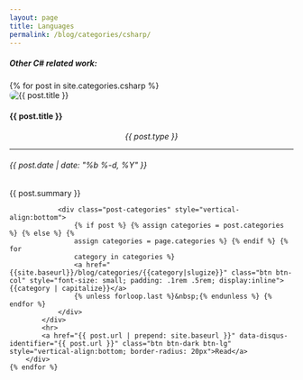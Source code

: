 ```yaml
---
layout: page
title: Languages
permalink: /blog/categories/csharp/
---
```


<h5> Other C# related work: </h5>

<div class="row">
	{% for post in site.categories.csharp %}
        <div class="card blog-post" style="border-radius: 50px">
            <img class="card-img-top" src="{{site.url}}{{site.baseurl}}{{ post.thumbnail }}" alt="{{ post.title }}" style="border-radius: 30px">
            <div class="card-body center">
                <!-- <img src="{{site.url}}{{site.baseurl}}/assets/img/{{ site.author_logo }}" class="author-profile-img"> -->
                <h4 class="card-title">{{ post.title }}</h4>
                <h6 class="card-subtitle mb-2" style="{{post.color}}; text-align: center; border-radius: 50px 0px; margin: 5px">{{ post.type }}</h6>
                <hr>
                <h6 class="card-subtitle mb-2 text-muted">{{ post.date | date: "%b %-d, %Y" }}</h6>
                <p class="card-text">{{ post.summary }} </p>

                <div class="post-categories" style="vertical-align:bottom">
                    {% if post %} {% assign categories = post.categories %} {% else %} {%
                    assign categories = page.categories %} {% endif %} {% for
                    category in categories %}
                    <a href="{{site.baseurl}}/blog/categories/{{category|slugize}}" class="btn btn-col" style="font-size: small; padding: .1rem .5rem; display:inline">{{category | capitalize}}</a>
                    {% unless forloop.last %}&nbsp;{% endunless %} {% endfor %}
                </div>
            </div>
            <hr>
            <a href="{{ post.url | prepend: site.baseurl }}" data-disqus-identifier="{{ post.url }}" class="btn btn-dark btn-lg" style="vertical-align:bottom; border-radius: 20px">Read</a>
        </div>
	{% endfor %}
</div>

